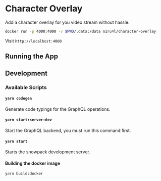 # Character Overlay

Add a character overlay for you video stream without hassle.

```bash
docker run -p 4000:4000 -v $PWD/.data:/data n1ru4l/character-overlay
```

Visit `http://localhost:4000`

## Running the App

## Development

### Available Scripts

#### `yarn codegen`

Generate code typings for the GraphQL operations.

#### `yarn start:server:dev`

Start the GraphQL backend, you must run this command first.

#### `yarn start`

Starts the snowpack development server.

#### Building the docker image

```bash
yarn build:docker
```
